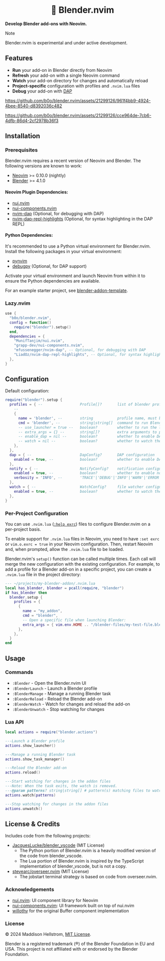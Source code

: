 <h1 align="center">🔶 Blender.nvim</h1>

**Develop Blender add-ons with Neovim.**

> [!NOTE]
> Blender.nvim is experimental and under active development.

## Features

- **Run** your add-on in Blender directly from Neovim
- **Refresh** your add-on with a single Neovim command
- **Watch** your add-on directory for changes and automatically reload
- **Project-specific** configuration with profiles and `.nvim.lua` files
- **Debug** your add-on with [DAP](https://microsoft.github.io/debug-adapter-protocol/)

https://github.com/b0o/blender.nvim/assets/21299126/961f4bb9-4924-4bee-8540-d8392036c482

https://github.com/b0o/blender.nvim/assets/21299126/cce964de-7cb6-4dfb-86d4-2cf2978b36f3

## Installation

### Prerequisites

Blender.nvim requires a recent version of Neovim and Blender. The following versions are known to work:

- [Neovim](https://neovim.io) >= 0.10.0 (nightly)
- [Blender](https://www.blender.org) >= 4.1.0

#### Neovim Plugin Dependencies:

- [nui.nvim](https://github.com/MunifTanjim/nui.nvim)
- [nui-components.nvim](https://github.com/grapp-dev/nui-components.nvim)
- [nvim-dap](https://github.com/mfussenegger/nvim-dap) (Optional, for debugging with DAP)
- [nvim-dap-repl-highlights](https://github.com/LiadOz/nvim-dap-repl-highlights) (Optional, for syntax highlighting in the DAP REPL)

#### Python Dependencies:

It's recommended to use a Python virtual environment for Blender.nvim. Install the following packages in your virtual environment:

- [pynvim](https://github.com/neovim/pynvim)
- [debugpy](https://github.com/microsoft/debugpy) (Optional, for DAP support)

Activate your virtual environment and launch Neovim from within it to ensure the Python dependencies are available.

For an example starter project, see [blender-addon-template](https://github.com/b0o/blender-addon-template).

### Lazy.nvim

```lua
use {
  "b0o/blender.nvim",
  config = function()
    require("blender").setup()
  end,
  dependencies = {
    "MunifTanjim/nui.nvim",
    "grapp-dev/nui-components.nvim",
    "mfussenegger/nvim-dap", -- Optional, for debugging with DAP
    "LiadOz/nvim-dap-repl-highlights", -- Optional, for syntax highlighting in the DAP REPL
  },
}
```

## Configuration

Default configuration:

```lua
require("blender").setup {
  profiles = { --                 Profile[]?       list of blender profiles
    --
    {
      name = 'blender', --        string           profile name, must be unique
      cmd = 'blender', --         string|string[]  command to run Blender
      -- use_launcher = true --   boolean?         whether to run the launcher.py script when starting Blender
      -- extra_args = {} --       string[]?        extra arguments to pass to Blender
      -- enable_dap = nil --      boolean?         whether to enable DAP for this profile (if nil, the global setting is used)
      -- watch = nil --           boolean?         whether to watch the add-on directory for changes (if nil, the global setting is used)
    },
  },
  dap = { --                      DapConfig?       DAP configuration
    enabled = true, --            boolean?         whether to enable DAP (can be overridden per profile)
  },
  notify = { --                   NotifyConfig?    notification configuration
    enabled = true, --            boolean?         whether to enable notifications
    verbosity = 'INFO', --        'TRACE'|'DEBUG'|'INFO'|'WARN'|'ERROR'|'OFF'|vim.log.level?  log level for notifications
  },
  watch = { --                    WatchConfig?     file watcher configuration
    enabled = true, --            boolean?         whether to watch the add-on directory for changes (can be overridden per profile)
  },
}
```

### Per-Project Configuration

You can use `.nvim.lua` ([`:help exrc`](https://neovim.io/doc/user/options.html#'exrc')) files to configure Blender.nvim on a per-project basis.

To enable support for `.nvim.lua` files in Neovim, you need to have `:set exrc` or `vim.o.exrc = true` in your Neovim configuration. Then, restart Neovim and, when prompted, allow the `.nvim.lua` file to be loaded.

Blender.nvim's `setup()` function can be called multiple times. Each call will merge the new configuration with the existing configuration.
For example, to add a profile for a Blender add-on in a specific project, you can create a `.nvim.lua` file in the project directory:

```lua
--- ~/projects/my-blender-addon/.nvim.lua
local has_blender, blender = pcall(require, "blender")
if has_blender then
  blender.setup {
    profiles = {
      {
        name = "my_addon",
        cmd = "blender",
        -- Open a specific file when launching Blender:
        extra_args = { vim.env.HOME .. "/blender-files/my-test-file.blend" },
      },
    },
  }
end
```


## Usage

### Commands

- `:Blender` - Open the Blender.nvim UI
- `:BlenderLaunch` - Launch a Blender profile
- `:BlenderManage` - Manage a running Blender task
- `:BlenderReload` - Reload the Blender add-on
- `:BlenderWatch` - Watch for changes and reload the add-on
- `:BlenderUnwatch` - Stop watching for changes

### Lua API

```lua
local actions = require("blender.actions")

---Launch a Blender profile
actions.show_launcher()

---Manage a running Blender task
actions.show_task_manager()

---Reload the Blender add-on
actions.reload()

---Start watching for changes in the addon files
---Note: When the task exits, the watch is removed.
---@param patterns? string|string[] # pattern(s) matching files to watch for changes
actions.watch(patterns)

---Stop watching for changes in the addon files
actions.unwatch()
```

## License & Credits

Includes code from the following projects:

- [JacquesLucke/blender_vscode](https://github.com/JacquesLucke/blender_vscode) (MIT License)
  - The Python portion of Blender.nvim is a heavily modified version of the code from blender_vscode.
  - The Lua portion of Blender.nvim is inspired by the TypeScript implementation of blender_vscode, but is not a copy.
- [stevearc/overseer.nvim](https://github.com/stevearc/overseer.nvim) (MIT License)
  - The jobstart terminal strategy is based on code from overseer.nvim.

### Acknowledgements

- [nui.nvim](https://github.com/MunifTanjim/nui.nvim): UI component library for Neovim
- [nui-components.nvim](https://github.com/grapp-dev/nui-components.nvim): UI framework built on top of nui.nvim
- [willothy](https://github.com/willothy) for the original Buffer component implementation

### License

&copy; 2024 Maddison Hellstrom, [MIT License](https://mit-license.org).

Blender is a registered trademark (®) of the Blender Foundation in EU and USA. This project is not affiliated with or endorsed by the Blender Foundation.
